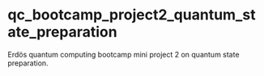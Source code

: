 # qc_bootcamp_project2_quantum_state_preparation
Erdös quantum computing bootcamp mini project 2 on quantum state preparation.
